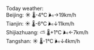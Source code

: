 Today weather:  
Beijing: ☀️   🌡️-4°C 🌬️→19km/h  
Tianjin: ☀️   🌡️-6°C 🌬️↓11km/h  
Shijiazhuang: ⛅️  🌡️+1°C 🌬️←7km/h  
Tangshan: ☀️   🌡️-1°C 🌬️↓4km/h  
